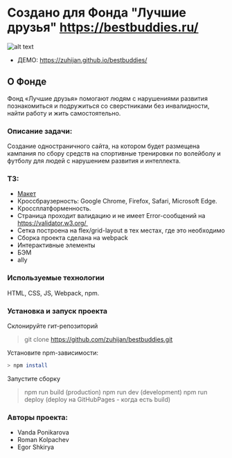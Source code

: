 # Создано для Фонда "Лучшие друзья" https://bestbuddies.ru/
![alt text](https://bestbuddies.ru/wp-content/themes/bb/img/logo.svg "Logo Лучшие друзья")
- ДЕМО: https://zuhijan.github.io/bestbuddies/

## О Фонде
Фонд «Лучшие друзья» помогают людям с нарушениями развития познакомиться и подружиться со сверстниками без инвалидности, найти работу и жить самостоятельно.

### Описание задачи:
Создание одностраничного сайта, на котором будет размещена кампания по сбору средств на спортивные тренировки по волейболу и футболу для людей с нарушением развития и интеллекта.

### ТЗ:
- [Макет](https://www.figma.com/file/vBC5AgoXqtMcJgzCXaT8kW/Bestbuddies?node-id=0%3A1)
- Кроссбраузерность: Google Chrome, Firefox, Safari, Microsoft Edge.
- Кроссплатформенность.
- Страница проходит валидацию и не имеет Error-сообщений на https://validator.w3.org/ 
- Сетка построена на flex/grid-layout в тех местах, где это необходимо
- Сборка проекта сделана на webpack
- Интерактивные элементы
- БЭМ
- ally

### Используемые технологии

HTML, CSS, JS, Webpack, npm.

### Установка и запуск проекта

Склонируйте гит-репозиторий
> git clone <https://github.com/zuhijan/bestbuddies.git>

Установите npm-зависимости:
``` bash
> npm install
```

Запустите сборку
> npm run build (production)
> npm run dev (development)
> npm run deploy (deploy на GitHubPages - когда есть build)

### Авторы проекта:
- Vanda Ponikarova 
- Roman Kolpachev 
- Egor Shkirya
